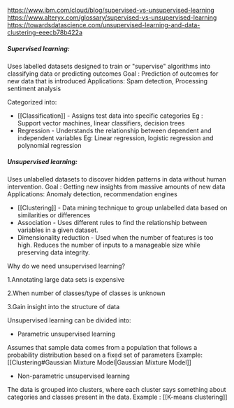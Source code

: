 https://www.ibm.com/cloud/blog/supervised-vs-unsupervised-learning
https://www.alteryx.com/glossary/supervised-vs-unsupervised-learning
https://towardsdatascience.com/unsupervised-learning-and-data-clustering-eeecb78b422a
##### Supervised learning:
Uses labelled datasets designed to train or "supervise" algorithms into classifying data or predicting outcomes
Goal : Prediction of outcomes for new data that is introduced
Applications: Spam detection, Processing sentiment analysis

Categorized into:

- [[Classification]] - Assigns test data into specific categories
Eg : Support vector machines, linear classifiers, decision trees
- Regression - Understands the relationship between dependent and independent variables
Eg: Linear regression, logistic regression and polynomial regression

##### Unsupervised learning:

Uses unlabelled datasets to discover hidden patterns in data without human intervention.
Goal : Getting new insights from massive amounts of new data
Applications: Anomaly detection, recommendation engines

- [[Clustering]] - Data mining technique to group unlabelled data based on similarities or differences
- Association - Uses different rules to find the relationship between variables in a given dataset.
- Dimensionality reduction - Used when the number of features is too high. Reduces the number of inputs to a manageable size while preserving data integrity.


Why do we need unsupervised learning?

1.Annotating large data sets is expensive

2.When number of classes/type of classes is unknown

3.Gain insight into the structure of data

Unsupervised learning can be divided into: 

- Parametric unsupervised learning

Assumes that sample data comes from a population that follows a probability distribution based on a fixed set of parameters
Example: [[Clustering#Gaussian Mixture Model|Gaussian Mixture Model]]

- Non-parametric unsupervised learning

The data is grouped into clusters, where each cluster says something about categories and classes present in the data.
Example :  [[K-means clustering]]
